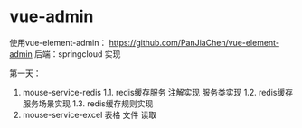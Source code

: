 # vue-admin
使用vue-element-admin： https://github.com/PanJiaChen/vue-element-admin 后端：springcloud 实现


第一天：
   1. mouse-service-redis 
        1.1. redis缓存服务 注解实现 服务类实现
        1.2. redis缓存服务场景实现
        1.3. redis缓存规则实现
   2. mouse-service-excel
        表格 文件 读取
